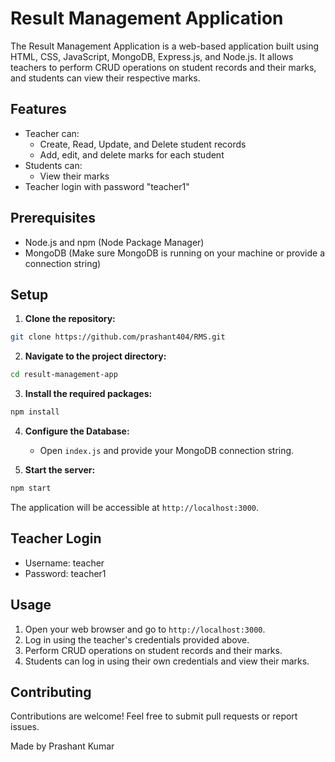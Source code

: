 
# Result Management Application

The Result Management Application is a web-based application built using HTML, CSS, JavaScript, MongoDB, Express.js, and Node.js. It allows teachers to perform CRUD operations on student records and their marks, and students can view their respective marks.

## Features

- Teacher can:
  - Create, Read, Update, and Delete student records
  - Add, edit, and delete marks for each student
- Students can:
  - View their marks
- Teacher login with password "teacher1"

## Prerequisites

- Node.js and npm (Node Package Manager)
- MongoDB (Make sure MongoDB is running on your machine or provide a connection string)

## Setup

1. **Clone the repository:**

```bash
git clone https://github.com/prashant404/RMS.git
```

2. **Navigate to the project directory:**

```bash
cd result-management-app
```

3. **Install the required packages:**

```bash
npm install
```

4. **Configure the Database:**
   - Open `index.js` and provide your MongoDB connection string.

5. **Start the server:**

```bash
npm start
```

The application will be accessible at `http://localhost:3000`.

## Teacher Login

- Username: teacher
- Password: teacher1

## Usage

1. Open your web browser and go to `http://localhost:3000`.
2. Log in using the teacher's credentials provided above.
3. Perform CRUD operations on student records and their marks.
4. Students can log in using their own credentials and view their marks.

## Contributing

Contributions are welcome! Feel free to submit pull requests or report issues.


Made by Prashant Kumar
